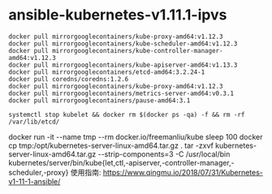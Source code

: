 # ansible-kubernetes-v1.11.1-ipvs

```shell
docker pull mirrorgooglecontainers/kube-proxy-amd64:v1.12.3
docker pull mirrorgooglecontainers/kube-scheduler-amd64:v1.12.3
docker pull mirrorgooglecontainers/kube-controller-manager-amd64:v1.12.3
docker pull mirrorgooglecontainers/kube-apiserver-amd64:v1.13.3
docker pull mirrorgooglecontainers/etcd-amd64:3.2.24-1
docker pull coredns/coredns:1.2.6
docker pull mirrorgooglecontainers/kube-proxy-amd64:v1.12.3
docker pull mirrorgooglecontainers/metrics-server-amd64:v0.3.1
docker pull mirrorgooglecontainers/pause-amd64:3.1

systemctl stop kubelet && docker rm $(docker ps -qa) -f && rm -rf /var/lib/etcd/
```
docker run -it --name tmp --rm docker.io/freemanliu/kube sleep 100
docker cp tmp:/opt/kubernetes-server-linux-amd64.tar.gz .
tar -zxvf kubernetes-server-linux-amd64.tar.gz  --strip-components=3 -C /usr/local/bin kubernetes/server/bin/kube{let,ctl,-apiserver,-controller-manager,-scheduler,-proxy}
使用指南: https://www.qingmu.io/2018/07/31/Kubernetes-v1-11-1-ansible/
